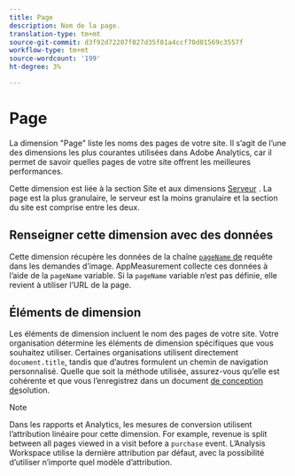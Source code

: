 ```yaml
---
title: Page
description: Nom de la page.
translation-type: tm+mt
source-git-commit: d3f92d72207f027d35f81a4ccf70d01569c3557f
workflow-type: tm+mt
source-wordcount: '199'
ht-degree: 3%

---
```



# Page

La dimension &quot;Page&quot; liste les noms des pages de votre site. Il s’agit de l’une des dimensions les plus courantes utilisées dans Adobe Analytics, car il permet de savoir quelles pages de votre site offrent les meilleures performances.

Cette dimension est liée à la section [](site-section.md) Site et aux dimensions [Serveur](server.md) . La page est la plus granulaire, le serveur est la moins granulaire et la section du site est comprise entre les deux.

## Renseigner cette dimension avec des données

Cette dimension récupère les données de la chaîne [`pageName` de](/help/implement/validate/query-parameters.md) requête dans les demandes d’image. AppMeasurement collecte ces données à l’aide de la `pageName` variable. Si la `pageName` variable n’est pas définie, elle revient à utiliser l’URL de la page.

## Éléments de dimension

Les éléments de dimension incluent le nom des pages de votre site. Votre organisation détermine les éléments de dimension spécifiques que vous souhaitez utiliser. Certaines organisations utilisent directement `document.title`, tandis que d’autres formulent un chemin de navigation personnalisé. Quelle que soit la méthode utilisée, assurez-vous qu’elle est cohérente et que vous l’enregistrez dans un document [de conception de](/help/implement/prepare/solution-design.md)solution.

>[!NOTE]
>
>Dans les rapports et Analytics, les mesures de conversion utilisent l’attribution linéaire pour cette dimension. For example, revenue is split between all pages viewed in a visit before a `purchase` event. L’Analysis Workspace utilise la dernière attribution par défaut, avec la possibilité d’utiliser n’importe quel modèle d’attribution.
